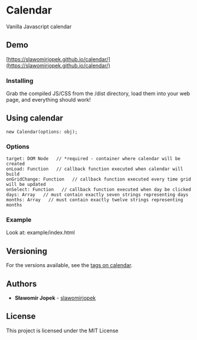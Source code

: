# Calendar

Vanilla Javascript calendar   

## Demo
[https://slawomirjopek.github.io/calendar/](https://slawomirjopek.github.io/calendar/)

### Installing

Grab the compiled JS/CSS from the /dist directory, load them into your web page, and everything should work!

## Using calendar

```
new Calendar(options: obj);
```

### Options
```
target: DOM Node   // *required - container where calendar will be created
onLoad: Function   // callback function executed when calendar will build
onGridChange: Function   // callback function executed every time grid will be updated
onSelect: Function   // callback function executed when day be clicked
days: Array   // must contain exactly seven strings representing days
months: Array   // must contain exactly twelve strings representing months
```

### Example
Look at: example/index.html

## Versioning

For the versions available, see the [tags on calendar](https://github.com/slawomirjopek/calendar/tags). 

## Authors

* **Sławomir Jopek** - [slawomirjopek](https://github.com/slawomirjopek)

## License

This project is licensed under the MIT License
